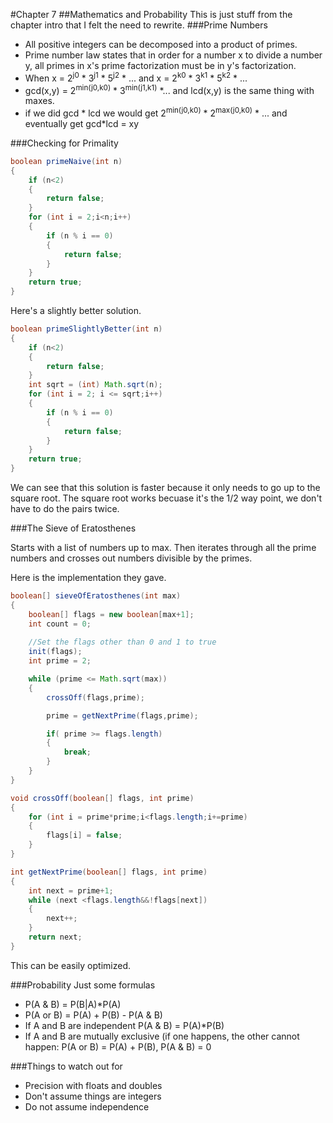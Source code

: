 #Chapter 7
##Mathematics and Probability
This is just stuff from the chapter intro that I felt the need to rewrite.
###Prime Numbers
* All positive integers can be decomposed into a product of primes.
* Prime number law states that in order for a number x to divide a number y, all primes in x's prime factorization must be in y's factorization.
* When x = 2<sup>j0</sup> * 3<sup>j1</sup> * 5<sup>j2</sup> * ... and x = 2<sup>k0</sup> * 3<sup>k1</sup> * 5<sup>k2</sup> * ...
* gcd(x,y) = 2<sup>min(j0,k0)</sup> * 3<sup>min(j1,k1)</sup> *... and lcd(x,y) is the same thing with maxes.
* if we did gcd * lcd we would get 2<sup>min(j0,k0)</sup> * 2<sup>max(j0,k0)</sup> * ... and eventually get gcd*lcd = xy

###Checking for Primality
```java
boolean primeNaive(int n)
{
	if (n<2)
	{
		return false;
	}
	for (int i = 2;i<n;i++)
	{
		if (n % i == 0)
		{
			return false;
		}
	}
	return true;
}
```
Here's a slightly better solution.
```java
boolean primeSlightlyBetter(int n)
{
	if (n<2)
	{
		return false;
	}
	int sqrt = (int) Math.sqrt(n);
	for (int i = 2; i <= sqrt;i++)
	{
		if (n % i == 0)
		{
			return false;
		}
	}
	return true;
}
```

We can see that this solution is faster because it only needs to go up to the square root.  The square root works becuase it's the 1/2 way point, we don't have to do the pairs twice.

###The Sieve of Eratosthenes

Starts with a list of numbers up to max.  Then iterates through all the prime numbers and crosses out numbers divisible by the primes.

Here is the implementation they gave.

```java
boolean[] sieveOfEratosthenes(int max)
{
	boolean[] flags = new boolean[max+1];
	int count = 0;
	
	//Set the flags other than 0 and 1 to true
	init(flags);
	int prime = 2;

	while (prime <= Math.sqrt(max))
	{
		crossOff(flags,prime);

		prime = getNextPrime(flags,prime);

		if( prime >= flags.length)
		{
			break;
		}
	}
}

void crossOff(boolean[] flags, int prime)
{
	for (int i = prime*prime;i<flags.length;i+=prime)
	{
		flags[i] = false;
	}
}

int getNextPrime(boolean[] flags, int prime)
{
	int next = prime+1;
	while (next <flags.length&&!flags[next])
	{
		next++;
	}
	return next;
}
```

This can be easily optimized.

###Probability
Just some formulas

- P(A & B) = P(B|A)*P(A)
- P(A or B) = P(A) + P(B) - P(A & B)
- If A and B are independent P(A & B) = P(A)*P(B)
- If A and B are mutually exclusive (if one happens, the other cannot happen: P(A or B) = P(A) + P(B), P(A & B) = 0

###Things to watch out for

- Precision with floats and doubles
- Don't assume things are integers
- Do not assume independence


